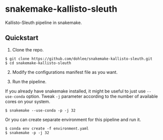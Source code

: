 # snakemake-kallisto-sleuth

Kallisto-Sleuth pipeline in snakemake.

## Quickstart

1. Clone the repo.

```
$ git clone https://github.com/dohlee/snakemake-kallisto-sleuth.git
$ cd snakemake-kallisto-sleuth
```

2. Modify the configurations manifest file as you want.

3. Run the pipeline.

If you already have snakemake installed, it might be useful to just use `--use-conda` option. Tweak `-j` parameter according to the number of available cores on your system.

```
$ snakemake --use-conda -p -j 32
```

Or you can create separate environment for this pipeline and run it.

```
$ conda env create -f environment.yaml
$ snakemake -p -j 32
```
